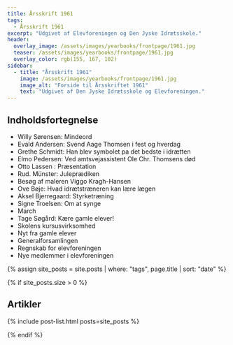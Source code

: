 ```yaml
---
title: Årsskrift 1961
tags:
  - Årsskrift 1961
excerpt: "Udgivet af Elevforeningen og Den Jyske Idrætsskole."
header:
  overlay_image: /assets/images/yearbooks/frontpage/1961.jpg
  teaser: /assets/images/yearbooks/frontpage/1961.jpg
  overlay_color: rgb(155, 167, 102)
sidebar:
  - title: "Årsskrift 1961"
    image: /assets/images/yearbooks/frontpage/1961.jpg
    image_alt: "Forside til Årsskriftet 1961"
    text: "Udgivet af Den Jyske Idrætsskole og Elevforeningen."
---
```


## Indholdsfortegnelse

- Willy Sørensen: Mindeord
- Evald Andersen: Svend Aage Thomsen i fest og hverdag
- Grethe Schmidt: Han blev symbolet pa det bedste i idrætten
- Elmo Pedersen: Ved amtsvejassistent Ole Chr. Thomsens død
- Otto Lassen : Præsentation
- Rud. Münster: Juleprædiken
- Besøg af maleren Viggo Kragh-Hansen
- Ove Bøje: Hvad idrætstræneren kan lære  lægen
- Aksel Bjerregaard: Styrketræning
- Signe Troelsen: Om at synge
- March
- Tage Søgård: Kære gamle elever!
- Skolens kursusvirksomhed
- Nyt fra gamle elever
- Generalforsamlingen
- Regnskab for elevforeningen
- Nye medlemmer i elevforeningen

{% assign site_posts = site.posts | where: "tags", page.title | sort: "date" %}

{% if site_posts.size > 0 %}

## Artikler

{% include post-list.html posts=site_posts %}

{% endif %}
